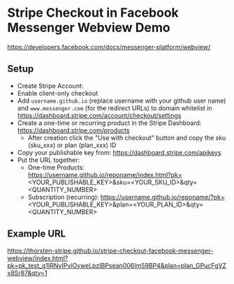 # Stripe Checkout in Facebook Messenger Webview Demo

https://developers.facebook.com/docs/messenger-platform/webview/

## Setup

- Create Stripe Account:
- Enable client-only checkout
- Add `username.github.io` (replace username with your github user name) and `www.messenger.com` (for the redirect URLs) to domain whitelist in https://dashboard.stripe.com/account/checkout/settings
- Create a one-time or recurring product in the Stripe Dashboard: https://dashboard.stripe.com/products
  - After creation click the "Use with checkout" button and copy the sku (sku_xxx) or plan (plan_xxx) ID
- Copy your publishable key from: https://dashboard.stripe.com/apikeys
- Put the URL together:
  - One-time Products: https://username.github.io/reponame/index.html?pk=<YOUR_PUBLISHABLE_KEY>&sku=<YOUR_SKU_ID>&qty=<QUANTITY_NUMBER>
  - Subscription (recurring): https://username.github.io/reponame/?pk=<YOUR_PUBLISHABLE_KEY>&plan=<YOUR_PLAN_ID>&qty=<QUANTITY_NUMBER>

## Example URL

https://thorsten-stripe.github.io/stripe-checkout-facebook-messenger-webview/index.html?pk=pk_test_g1IRNyIPvlOyweLpzIBPsean006Im59BP4&plan=plan_GPucFgVZx8Sr87&qty=1
